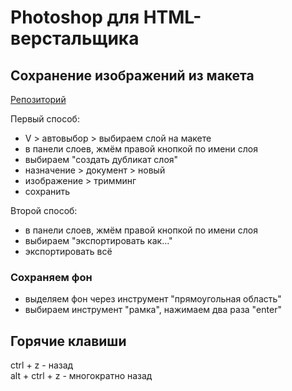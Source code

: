 # Photoshop для HTML-верстальщика
## Сохранение изображений из макета

[Репозиторий](https://github.com/damir-art/layout/tree/master/photoshop)

Первый способ:
* V > автовыбор > выбираем слой на макете
* в панели слоев, жмём правой кнопкой по имени слоя
* выбираем "создать дубликат слоя"
* назначение > документ > новый
* изображение > тримминг
* сохранить

Второй способ:
* в панели слоев, жмём правой кнопкой по имени слоя
* выбираем "экспортировать как..."
* экспортировать всё

### Сохраняем фон
* выделяем фон через инструмент "прямоугольная область"
* выбираем инструмент "рамка", нажимаем два раза "enter"

## Горячие клавиши
ctrl + z - назад<br />
alt + ctrl + z - многократно назад
